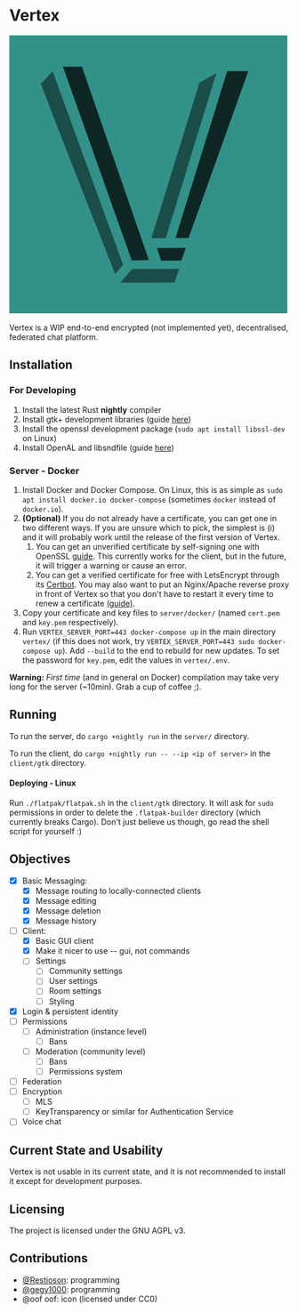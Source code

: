 # Vertex
![Vertex logo](client/gtk/res/icon.png)

Vertex is a WIP end-to-end encrypted (not implemented yet), decentralised, federated chat platform.

## Installation

### For Developing
1. Install the latest Rust **nightly** compiler
2. Install gtk+ development libraries  (guide [here](https://gtk-rs.org/docs-src/requirements))
3. Install the openssl development package (`sudo apt install libssl-dev` on Linux)
4. Install OpenAL and libsndfile (guide [here](https://docs.rs/crate/ears/0.7.0))

### Server - Docker
1. Install Docker and Docker Compose. On Linux, this is as simple as `sudo apt install docker.io docker-compose` 
   (sometimes `docker` instead of `docker.io`).
2. **(Optional)** If you do not already have a certificate, you can get one in two different ways. If you are unsure
   which to pick, the simplest is (i) and it will probably work until the release of the first version of Vertex.
   1. You can get an unverified certificate by self-signing one with OpenSSL 
      [guide](https://www.ibm.com/support/knowledgecenter/SSMNED_5.0.0/com.ibm.apic.cmc.doc/task_apionprem_gernerate_self_signed_openSSL.html).
      This currently works for the client, but in the future, it will trigger a warning or cause an error.
   2. You can get a verified certificate for free with LetsEncrypt through its [Certbot](https://certbot.eff.org/instructions). 
      You may also want to put an Nginx/Apache reverse proxy in front of Vertex so that you don't have to restart it every time 
      to renew a certificate 
      [(guide)](https://medium.com/@mightywomble/how-to-set-up-nginx-reverse-proxy-with-lets-encrypt-8ef3fd6b79e5).
3. Copy your certificate and key files to `server/docker/` (named `cert.pem` and `key.pem` respectively).
4. Run `VERTEX_SERVER_PORT=443 docker-compose up` in the main directory `vertex/` (if this does not work, 
   try `VERTEX_SERVER_PORT=443 sudo docker-compose up`). Add `--build` to the end to rebuild for new updates. 
   To set the password for `key.pem`, edit the values in `vertex/.env`. 

**Warning:** *First time* (and in general on Docker) compilation may take very long for the server (~10min). Grab a cup 
of coffee ;).

## Running
To run the server, do `cargo +nightly run` in the `server/` directory.

To run the client, do `cargo +nightly run -- --ip <ip of server>` in the `client/gtk` directory.

#### Deploying - Linux
Run `./flatpak/flatpak.sh` in the `client/gtk` directory. It will ask for `sudo` permissions in order to delete the
`.flatpak-builder` directory (which currently breaks Cargo). Don't just believe us though, go read the shell script for
yourself :)

## Objectives

- [x] Basic Messaging:
  - [x] Message routing to locally-connected clients
  - [x] Message editing
  - [x] Message deletion
  - [x] Message history
- [ ] Client:
  - [x] Basic GUI client
  - [x] Make it nicer to use -- gui, not commands
  - [ ] Settings
    - [ ] Community settings
    - [ ] User settings
    - [ ] Room settings
    - [ ] Styling
- [x] Login & persistent identity
- [ ] Permissions
  - [ ] Administration (instance level)
    - [ ] Bans
  - [ ] Moderation (community level)
    - [ ] Bans
    - [ ] Permissions system
- [ ] Federation
- [ ] Encryption
  - [ ] MLS
  - [ ] KeyTransparency or similar for Authentication Service
- [ ] Voice chat

## Current State and Usability

Vertex is not usable in its current state, and it is not recommended to install it except for development purposes.

## Licensing

The project is licensed under the GNU AGPL v3.

## Contributions
- [@Restioson](https://github.com/Restioson): programming
- [@gegy1000](https://github.com/gegy1000): programming
- @oof oof: icon (licensed under CC0)
